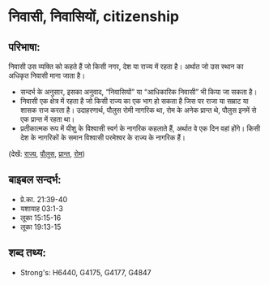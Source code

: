 # निवासी, निवासियों, citizenship #

## परिभाषा: ##

निवासी उस व्यक्ति को कहते हैं जो किसी नगर, देश या राज्य में रहता है। अर्थात जो उस स्थान का अधिकृत निवासी माना जाता है।

* सन्दर्भ के अनुसार, इसका अनुवाद, “निवासियों” या “आधिकारिक निवासी” भी किया जा सकता है।
* निवासी एक क्षेत्र में रहता है जो किसी राज्य का एक भाग हो सकता है जिस पर राजा या सम्राट या शासक राज करता है। उदाहरणार्थ, पौलुस रोमी नागरिक था, रोम के अनेक प्रान्त थे, पौलुस इनमें से एक प्रान्त में रहता था।
* प्रतीकात्मक रूप में यीशु के विश्वासी स्वर्ग के नागरिक कहलाते हैं, अर्थात वे एक दिन वहां होंगे। किसी देश के नागरिकों के समान विश्वासी परमेश्वर के राज्य के नागरिक हैं।

(देखें: [राज्य](../kingdom.md), [पौलुस](../paul.md), [प्रान्त](../province.md), [रोम](../rome.md))

## बाइबल सन्दर्भ: ##

* प्रे.का. 21:39-40
* यशायाह 03:1-3
* लूका 15:15-16
* लूका 19:13-15

## शब्द तथ्य: ##

* Strong's: H6440, G4175, G4177, G4847
